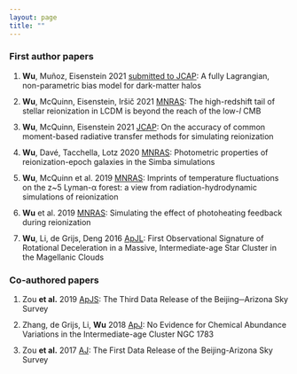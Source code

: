 ```yaml
---
layout: page
title: ""
---
```


<style>
li {
    margin-bottom: 12px;
}
</style>

### First author papers

<ol>
<li><b>Wu</b>, Mun&#771;oz, Eisenstein 2021 <a href="https://ui.adsabs.harvard.edu/abs/2021arXiv210913948W/abstract">submitted to JCAP</a>: A fully Lagrangian, non-parametric bias model for dark-matter halos</li>

<li><b>Wu</b>, McQuinn, Eisenstein, Irs&#780;ic&#780; 2021 <a href="https://ui.adsabs.harvard.edu/abs/2021MNRAS.508.2784W/abstract">MNRAS</a>: The high-redshift tail of stellar reionization in LCDM is beyond the reach of the low-<var>l</var> CMB</li>

<li><b>Wu</b>, McQuinn, Eisenstein 2021 <a href="https://ui.adsabs.harvard.edu/abs/2021JCAP...02..042W/abstract">JCAP</a>: On the accuracy of common moment-based radiative transfer methods for simulating reionization</li>

<li><b>Wu</b>, Dave&#769;, Tacchella, Lotz 2020 <a href="https://ui.adsabs.harvard.edu/abs/2020MNRAS.494.5636W/abstract">MNRAS</a>: Photometric properties of reionization-epoch galaxies in the Simba simulations</li>

<li><b>Wu</b>, McQuinn et al. 2019 <a href="https://ui.adsabs.harvard.edu/abs/2019MNRAS.490.3177W/abstract">MNRAS</a>: Imprints of temperature fluctuations on the z&#126;5 Lyman-&alpha; forest: a view from radiation-hydrodynamic simulations of reionization</li>

<li><b>Wu</b> et al. 2019 <a href="https://ui.adsabs.harvard.edu/abs/2019MNRAS.488..419W/abstract">MNRAS</a>: Simulating the effect of photoheating feedback during reionization</li>

<li><b>Wu</b>, Li, de Grijs, Deng 2016 <a href="https://ui.adsabs.harvard.edu/abs/2016ApJ...826L..14W/abstract">ApJL</a>: First Observational Signature of Rotational Deceleration in a Massive, Intermediate-age Star Cluster in the Magellanic Clouds</li>
</ol>

### Co-authored papers

<ol>
<li>Zou <b>et al.</b> 2019 <a href="https://ui.adsabs.harvard.edu/abs/2019ApJS..245....4Z/abstract">ApJS</a>: The Third Data Release of the Beijing─Arizona Sky Survey</li>

<li>Zhang, de Grijs, Li, <b>Wu</b> 2018 <a href="https://ui.adsabs.harvard.edu/abs/2018ApJ...853..186Z/abstract">ApJ</a>: No Evidence for Chemical Abundance Variations in the Intermediate-age Cluster NGC 1783</li>

<li>Zou <b>et al.</b> 2017 <a href="https://ui.adsabs.harvard.edu/abs/2017AJ....153..276Z/abstract">AJ</a>: The First Data Release of the Beijing-Arizona Sky Survey</li>
</ol>

